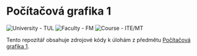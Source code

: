 # Počítačová grafika 1

<p>
    <img src="https://img.shields.io/badge/University%20-TUL-5948AD?labelColor=black&style=for-the-badge" alt="University - TUL" />
    <img src="https://img.shields.io/badge/Faculty%20-FM-ea7603?labelColor=black&style=for-the-badge" alt="Faculty - FM" />
    <img src="https://img.shields.io/badge/Course%20-ITE%2FMT-3572A5?labelColor=black&style=for-the-badge" alt="Course - ITE/MT" />
</p>

Tento repozitář obsahuje zdrojové kódy k úlohám z předmětu [Počítačová grafika 1](https://stag.tul.cz/ects/fakulty/FM/ITE/MT).
